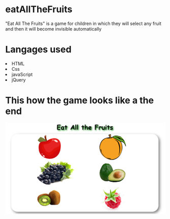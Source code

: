 # eatAllTheFruits
"Eat All The Fruits" is a game for children in which they will select any fruit and then it will become invisible automatically

# Langages used
<li> HTML
<li> Css
<li>javaScript
<li>jQuery

# This how the game looks like a the end
<img src="images/eatAllTheFruits.png">
